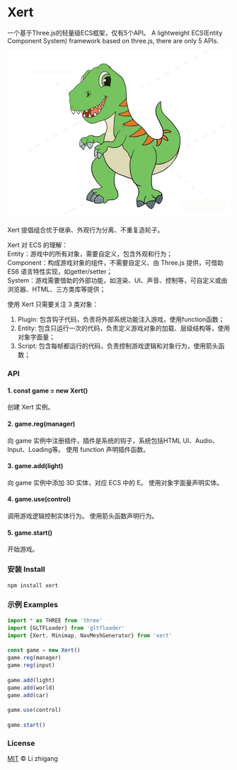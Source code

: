 # Xert
一个基于Three.js的轻量级ECS框架，仅有5个API。
A lightweight ECS(Entity Component System) framework based on three.js, there are only 5 APIs.


![暴龙](https://github.com/imlzg/image/blob/75dfc9446da0c24e1348f096e212c34d3525c631/trex.jpg)


Xert 提倡组合优于继承、外观行为分离、不重复造轮子。


Xert 对 ECS 的理解：  
Entity：游戏中的所有对象，需要自定义，包含外观和行为；  
Component：构成游戏对象的组件，不需要自定义、由 Three.js 提供，可借助 ES6 语言特性实现，如getter/setter；  
System：游戏需要借助的外部功能，如渲染、UI、声音、控制等，可自定义或由浏览器、HTML、三方类库等提供；


使用 Xert 只需要关注 3 类对象：
1. Plugin: 包含钩子代码，负责将外部系统功能注入游戏，使用function函数；
2. Entity: 包含只运行一次的代码，负责定义游戏对象的加载、层级结构等，使用对象字面量；
3. Script: 包含每帧都运行的代码，负责控制游戏逻辑和对象行为，使用箭头函数；



### API

#### 1. const game = new Xert()
创建 Xert 实例。

#### 2. game.reg(manager)
向 game 实例中注册插件，插件是系统的钩子，系统包括HTML UI、Audio、Input、Loading等。
使用 function 声明插件函数。

#### 3. game.add(light)
向 game 实例中添加 3D 实体，对应 ECS 中的 E。
使用对象字面量声明实体。

#### 4. game.use(control)
调用游戏逻辑控制实体行为。
使用箭头函数声明行为。

#### 5. game.start()
开始游戏。



### 安装 Install
```shell
npm install xert 
```


### 示例 Examples

```javascript
import * as THREE from 'three'
import {GLTFLoader} from 'gltfloader'
import {Xert, Minimap, NavMeshGenerator} from 'xert'

const game = new Xert()
game.reg(manager)
game.reg(input)

game.add(light)
game.add(world)
game.add(car)

game.use(control)

game.start()
```




### License
[MIT](LICENSE) © Li zhigang